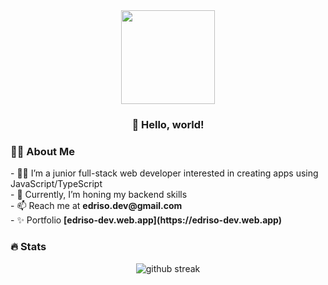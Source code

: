 <div align="center">
  <img height="150" src="https://camo.githubusercontent.com/62da68eb62b1e5f175f7d1f0191dd89a653d7908feb22d37d4a0ab07365d6791/68747470733a2f2f6d656469612e67697068792e636f6d2f6d656469612f4d3967624264396e6244724f5475314d71782f67697068792e676966"  />
</div>

###

<h3 align="center">👋 Hello, world!</h3>

###

<h3 align="left">👩‍💻  About Me</h3>

<p align="left">
- 🐱‍💻 I’m a junior full-stack web developer interested in creating apps using JavaScript/TypeScript <br />
- 🌱 Currently, I’m honing my backend skills <br />
- 📫 Reach me at <b>edriso.dev@gmail.com</b> <br />
- ✨ Portfolio <b>[edriso-dev.web.app](https://edriso-dev.web.app)</b> <br />
</p>

###

<h3 align="left">🔥 Stats</h3>

<div align="center"><img src="https://github-readme-streak-stats.herokuapp.com/?user=edriso" alt="github streak" /></div>
